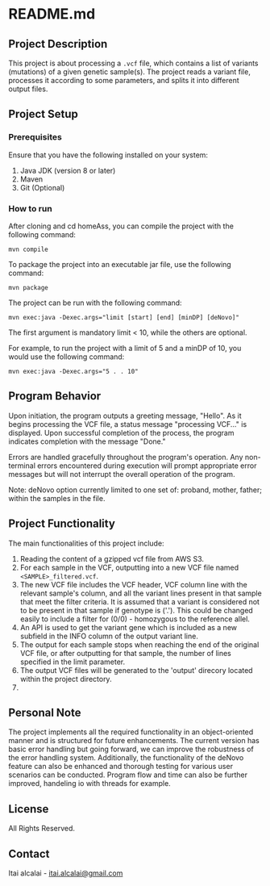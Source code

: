 # README.md

## Project Description

This project is about processing a `.vcf` file, which contains a list of variants (mutations) of a given genetic sample(s). The project reads a variant file, processes it according to some parameters, and splits it into different output files.

## Project Setup

### Prerequisites

Ensure that you have the following installed on your system:

1. Java JDK (version 8 or later)
2. Maven
3. Git (Optional)

### How to run

After cloning and cd homeAss, you can compile the project with the following command:

```shell
mvn compile
```

To package the project into an executable jar file, use the following command:

```shell
mvn package
```

The project can be run with the following command:

```shell
mvn exec:java -Dexec.args="limit [start] [end] [minDP] [deNovo]"
```

The first argument is mandatory limit < 10, while the others are optional. 

For example, to run the project with a limit of 5 and a minDP of 10, you would use the following command:

```shell
mvn exec:java -Dexec.args="5 . . 10"
```

## Program Behavior

Upon initiation, the program outputs a greeting message, "Hello". As it begins processing the VCF file, a status message "processing VCF..." is displayed. Upon successful completion of the process, the program indicates completion with the message "Done."

Errors are handled gracefully throughout the program's operation. Any non-terminal errors encountered during execution will prompt appropriate error messages but will not interrupt the overall operation of the program.

Note: deNovo option currently limited to one set of: proband, mother, father; within the samples in the file.

## Project Functionality

The main functionalities of this project include:

1. Reading the content of a gzipped vcf file from AWS S3.
2. For each sample in the VCF, outputting into a new VCF file named `<SAMPLE>_filtered.vcf`.
3. The new VCF file includes the VCF header, VCF column line with the relevant sample's column, and all the variant lines present in that sample that meet the filter criteria.
   It is assumed that a variant is considered not to be present in that sample if genotype is ('.'). This could be changed easily to include a filter for (0/0) - homozygous to the reference allel.
5. An API is used to get the variant gene which is included as a new subfield in the INFO column of the output variant line.
6. The output for each sample stops when reaching the end of the original VCF file, or after outputting for that sample, the number of lines specified in the limit parameter.
7. The output VCF files will be generated to the 'output' direcory located within the project directory.
8. 

## Personal Note

The project implements all the required functionality in an object-oriented manner and is structured for future enhancements. The current version has basic error handling but going forward, we can improve the robustness of the error handling system. Additionally, the functionality of the deNovo feature can also be enhanced and thorough testing for various user scenarios can be conducted. Program flow and time can also be further improved, handeling io with threads for example.

## License
All Rights Reserved.

## Contact
Itai alcalai - itai.alcalai@gmail.com

